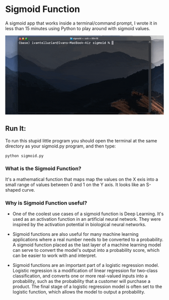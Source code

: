 # Sigmoid Function
A sigmoid app that works inside a terminal/command prompt, I wrote it in less than 15 minutes using Python to play around with sigmoid values.

![alt text](img/giph_sigmoid.gif)

## Run It:

To run this stupid little program you should open the terminal at the same directory as your sigmoid.py program, and then type:

```
python sigmoid.py
```

### What is the Sigmoid Function?
It's a mathematical function that maps map the values on the X exis into a small range of values between 0 and 1 on the Y axis. It looks like an S-shaped curve.

### Why is Sigmoid Function useful?
- One of the coolest use cases of a sigmoid function is Deep Learning. It's used as an activation function in an artificial neural network. They were inspired by the activation potential in biological neural networks.

- Sigmoid functions are also useful for many machine learning applications where a real number needs to be converted to a probability. A sigmoid function placed as the last layer of a machine learning model can serve to convert the model's output into a probability score, which can be easier to work with and interpret.

- Sigmoid functions are an important part of a logistic regression model. Logistic regression is a modification of linear regression for two-class classification, and converts one or more real-valued inputs into a probability, such as the probability that a customer will purchase a product. The final stage of a logistic regression model is often set to the logistic function, which allows the model to output a probability.



